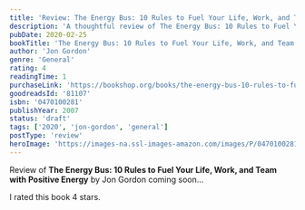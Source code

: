 ```yaml
---
title: 'Review: The Energy Bus: 10 Rules to Fuel Your Life, Work, and Team with Positive Energy'
description: 'A thoughtful review of The Energy Bus: 10 Rules to Fuel Your Life, Work, and Team with Positive Energy by Jon Gordon'
pubDate: 2020-02-25
bookTitle: 'The Energy Bus: 10 Rules to Fuel Your Life, Work, and Team with Positive Energy'
author: 'Jon Gordon'
genre: 'General'
rating: 4
readingTime: 1
purchaseLink: 'https://bookshop.org/books/the-energy-bus-10-rules-to-fuel-your-life-work-and-team-with-positive-energy/9780470100288'
goodreadsId: '81107'
isbn: '0470100281'
publishYear: 2007
status: 'draft'
tags: ['2020', 'jon-gordon', 'general']
postType: 'review'
heroImage: 'https://images-na.ssl-images-amazon.com/images/P/0470100281.01.L.jpg'
---
```


Review of **The Energy Bus: 10 Rules to Fuel Your Life, Work, and Team with Positive Energy** by Jon Gordon coming soon...

I rated this book 4 stars.